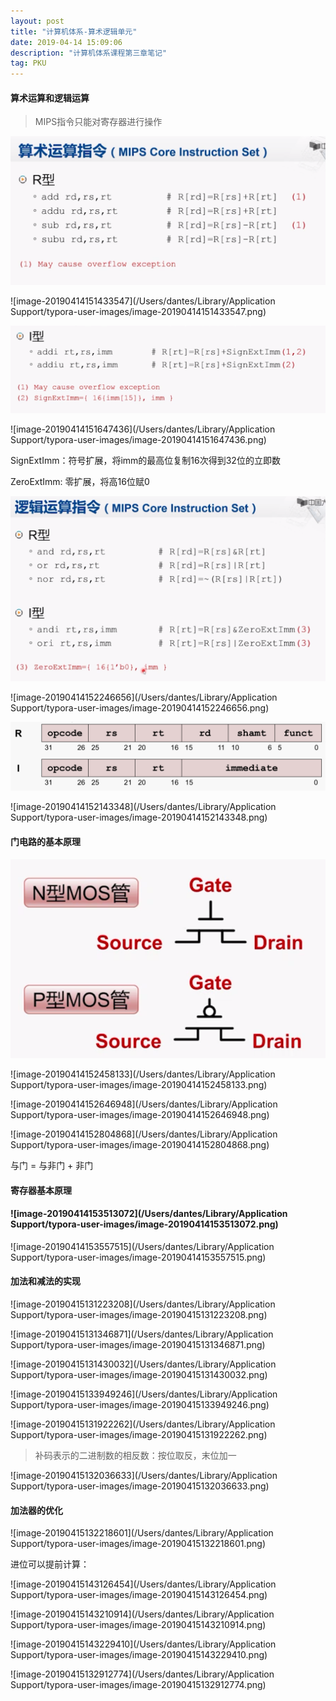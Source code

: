 ```yaml
---
layout: post
title: "计算机体系-算术逻辑单元"
date: 2019-04-14 15:09:06 
description: "计算机体系课程第三章笔记"
tag: PKU
---
```


#### 算术运算和逻辑运算

> MIPS指令只能对寄存器进行操作

![](/images/posts/image-20190414151433547.png)

![image-20190414151433547](/Users/dantes/Library/Application Support/typora-user-images/image-20190414151433547.png)

![](/images/posts/image-20190414151647436.png)

![image-20190414151647436](/Users/dantes/Library/Application Support/typora-user-images/image-20190414151647436.png)

SignExtImm：符号扩展，将imm的最高位复制16次得到32位的立即数

ZeroExtImm:  零扩展，将高16位赋0

![](/images/posts/image-20190414152246656.png)

![image-20190414152246656](/Users/dantes/Library/Application Support/typora-user-images/image-20190414152246656.png)

![](/images/posts/image-20190414152143348.png)

![image-20190414152143348](/Users/dantes/Library/Application Support/typora-user-images/image-20190414152143348.png)



#### 门电路的基本原理

![](/images/posts/image-20190414152458133.png)

![image-20190414152458133](/Users/dantes/Library/Application Support/typora-user-images/image-20190414152458133.png)

![image-20190414152646948](/Users/dantes/Library/Application Support/typora-user-images/image-20190414152646948.png)



![image-20190414152804868](/Users/dantes/Library/Application Support/typora-user-images/image-20190414152804868.png)

与门 = 与非门 + 非门

 

#### 寄存器基本原理

####  ![image-20190414153513072](/Users/dantes/Library/Application Support/typora-user-images/image-20190414153513072.png)

![image-20190414153557515](/Users/dantes/Library/Application Support/typora-user-images/image-20190414153557515.png)



#### 加法和减法的实现

![image-20190415131223208](/Users/dantes/Library/Application Support/typora-user-images/image-20190415131223208.png)

![image-20190415131346871](/Users/dantes/Library/Application Support/typora-user-images/image-20190415131346871.png)

![image-20190415131430032](/Users/dantes/Library/Application Support/typora-user-images/image-20190415131430032.png)

![image-20190415133949246](/Users/dantes/Library/Application Support/typora-user-images/image-20190415133949246.png)

![image-20190415131922262](/Users/dantes/Library/Application Support/typora-user-images/image-20190415131922262.png)

> 补码表示的二进制数的相反数：按位取反，末位加一

![image-20190415132036633](/Users/dantes/Library/Application Support/typora-user-images/image-20190415132036633.png)



#### 加法器的优化

![image-20190415132218601](/Users/dantes/Library/Application Support/typora-user-images/image-20190415132218601.png)

进位可以提前计算：

![image-20190415143126454](/Users/dantes/Library/Application Support/typora-user-images/image-20190415143126454.png)

![image-20190415143210914](/Users/dantes/Library/Application Support/typora-user-images/image-20190415143210914.png)

![image-20190415143229410](/Users/dantes/Library/Application Support/typora-user-images/image-20190415143229410.png)



![image-20190415132912774](/Users/dantes/Library/Application Support/typora-user-images/image-20190415132912774.png)